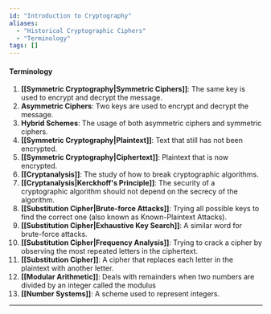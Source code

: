 ```yaml
---
id: "Introduction to Cryptography"
aliases:
  - "Historical Cryptographic Ciphers"
  - "Terminology"
tags: []
---
```


#### Terminology
1. **[[Symmetric Cryptography|Symmetric Ciphers]]**: The same key is used to encrypt and decrypt the message.
2. **Asymmetric Ciphers**: Two keys are used to encrypt and decrypt the message.
3. **Hybrid Schemes**: The usage of both asymmetric ciphers and symmetric ciphers.
4. **[[Symmetric Cryptography|Plaintext]]**: Text that still has not been encrypted.
5. **[[Symmetric Cryptography|Ciphertext]]**: Plaintext that is now encrypted.
6. **[[Cryptanalysis]]**: The study of how to break cryptographic algorithms.
7. **[[Cryptanalysis|Kerckhoff's Principle]]**: The security of a cryptographic algorithm should not depend on the secrecy of the algorithm.
8. **[[Substitution Cipher|Brute-force Attacks]]**: Trying all possible keys to find the correct one (also known as Known-Plaintext Attacks).
9. **[[Substitution Cipher|Exhaustive Key Search]]**: A similar word for brute-force attacks.
10. **[[Substitution Cipher|Frequency Analysis]]**: Trying to crack a cipher by observing the most repeated letters in the ciphertext.
10. **[[Substitution Cipher]]**: A cipher that replaces each letter in the plaintext with another letter.
11. **[[Modular Arithmetic]]**: Deals with remainders when two numbers are divided by an integer called the modulus
12. **[[Number Systems]]**: A scheme used to represent integers.
---
